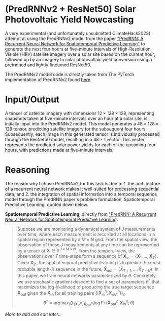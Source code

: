 # (PredRNNv2 + ResNet50) Solar Photovoltaic Yield Nowcasting

A very experimental (and unfortunately unsubmitted ClimateHack2023) attempt at using the PredRNNv2 model from the paper ["PredRNN: A Recurrent Neural Network for Spatiotemporal Predictive Learning"](https://arxiv.org/abs/2103.09504) to generate the next four hours at five-minute intervals of High-Resolution Visible (HRV) satellite imagery over a solar site based on the current hour, followed up by an imagery to solar photovoltaic yield conversion using a pretrained and lightly finetuned ResNet50. 

The PredRNNv2 model code is directly taken from The PyTorch implementation of PredRNNv2 found [here](https://github.com/thuml/predrnn-pytorch).



# Input/Output

A tensor of satellite imagery with dimensions $12 \times 128 \times 128$, representing snapshots taken at five-minute intervals over an hour at a solar site, is initially input into the PredRNNv2 model. This model generates a $48 \times 128 \times 128$ tensor, predicting satellite imagery for the subsequent four hours. Subsequently, each image in this generated tensor is individually processed through the ResNet50 model, resulting in a $48 \times 1$ vector. This vector represents the predicted solar power yields for each of the upcoming four hours, with predictions made at five-minute intervals.

# Reasoning

The reason why I chose PredRNNv2 for this task is due to 1. the architecture of a recurrent neural network makes it well-suited for processing sequential data, and 2. the integration of spatial information into a temporal sequence model through the PredRNN paper's problem formulation, Spatiotemporal Predictive Learning, quoted down below.

**Spatiotemporal Predictive Learning**, directly from ["PredRNN: A Recurrent Neural Network for Spatiotemporal Predictive Learning](https://arxiv.org/abs/2103.09504"):
> Suppose we are monitoring a dynamical system of $J$ measurements over time, where each measurement is recorded at all locations in a spatial region represented by a $M\times N$ grid. From the spatial view, the observation of these $J$ measurements at any time can be represented by a tensor of $\mathbf{X} \in \mathbb{R}^{J \times M \times N}$. From the temporal view, the observations over $T$ time-steps form a sequence of $\mathbf{X}_{\text{in}}=\{\mathbf{X}_1,...,\mathbf{X}_T\}$. Given $\mathbf{X}_{\text{in}}$, the spatiotemporal predictive learning is to predict the most probable length-$K$ sequence in the future, $\mathbf{\hat{X}}_{\text{out}}=\{{\hat{X}}_{T+1},...,\hat{X}_{T+K}\}$. In this paper, we train neural networks parameterized by $\theta$. Concretely, we use stochastic gradient descent to find a set of parameters $\theta^*$ that maximizes the log-likelihood of producing the true target sequence $\mathbf{X}_{\text{out}}$ given the  $\mathbf{X}_{\textbf{in}}$ for all training pairs $\{(\mathbf{X} _{\text{in}}^n, \mathbf{X} _{\text{out}}^n )\}_n$. 
$$
\theta^*=\text{argmax}_\theta \sum_{(\mathbf{X} _{\text{in}}^n, \mathbf{X} _{\text{out}}^n )}\log\Pr(\mathbf{X} _{\text{out}}^n|\mathbf{X} _{\text{in}}^n;\theta)
$$

_More to add and edit later..._
